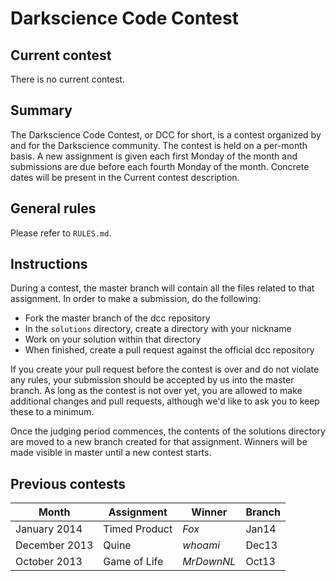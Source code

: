 # Darkscience Code Contest

## Current contest
There is no current contest.

## Summary

The Darkscience Code Contest, or DCC for short, is a contest organized by and
for the Darkscience community. The contest is held on a per-month basis. A new
assignment is given each first Monday of the month and submissions are due
before each fourth Monday of the month. Concrete dates will be present in the
Current contest description.

## General rules
Please refer to `RULES.md`.

## Instructions
During a contest, the master branch will contain all the files related to that
assignment. In order to make a submission, do the following:

   - Fork the master branch of the dcc repository
   - In the `solutions` directory, create a directory with your nickname
   - Work on your solution within that directory
   - When finished, create a pull request against the official dcc repository

If you create your pull request before the contest is over and do not violate
any rules, your submission should be accepted by us into the master branch. As
long as the contest is not over yet, you are allowed to make additional changes
and pull requests, although we'd like to ask you to keep these to a minimum.

Once the judging period commences, the contents of the solutions directory are
moved to a new branch created for that assignment. Winners will be made visible
in master until a new contest starts.

## Previous contests
Month         | Assignment    | Winner     | Branch
--------------|---------------|------------|-------
January 2014  | Timed Product | *Fox*      | Jan14
December 2013 | Quine         | *whoami*   | Dec13
October 2013  | Game of Life  | *MrDownNL* | Oct13
